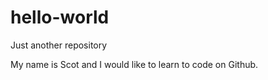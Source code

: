 # hello-world
Just another repository

My name is Scot and I would like to learn to code on Github.
